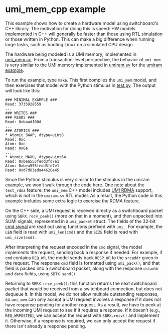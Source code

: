 # umi_mem_cpp example

This example shows how to create a hardware model using switchboard's C++ library.  The motivation for doing this is speed: HW models implemented in C++ will generally be faster than those using RTL simulation or those written in Python.  This can make a big difference when running large tasks, such as booting Linux on a simulated CPU design.

The hardware being modeled is a UMI memory, implemented in [umi_mem.cc](umi_mem.cc).  From a transaction-level perspective, the behavior of `umi_mem` is very similar to the UMI memory implemented in [umiram.sv](../common/verilog/umiram.sv) for the [umiram example](../umiram).

To run the example, type `make`.  This first compiles the `umi_mem` model, and then exercises that model with the Python stimulus in [test.py](test.py).  The output will look like this:

```text
### MINIMAL EXAMPLE ###
Read: 3735928559
...
### WRITES ###
### READS ###
Read: 0xbaadf00d
...
### ATOMICS ###
* Atomic SWAP, dtype=uint8
Read: 0xc
Atom: 0xc
Read: 0x6a
...
* Atomic MAXU, dtype=uint64
Read: 0xbea555fedd3fd7e1
Atom: 0xbea555fedd3fd7e1
Read: 0xd7d83eda44628e45
```

Since the Python stimulus is very similar to the stimulus in the umiram example, we won't walk through the code here.  One note about the `test_rdma` feature: the `umi_mem` C++ model includes [UMI RDMA](https://github.com/zeroasiccorp/umi#345-req_rdma) support, which is not in the `umiram.sv` RTL model.  As a result, the Python code in this example includes some extra logic to exercise the RDMA feature.

On the C++ side, a UMI request is received directly as a switchboard packet using `SBRX.recv_peek()` (more on that in a moment), and then unpacked into SUMI signals, represented in a `umi_packet` struct.  The fields of the 32-bit [cmd signal](https://github.com/zeroasiccorp/umi#323-message-types) are read out using functions prefixed with `umi_`.  For example, the `LEN` field is read with `umi_len(cmd)` and the `SIZE` field is read with `umi_size(cmd)`.

After interpreting the request encoded in the `cmd` signal, the model implements the request, sending back a response if needed.  For example, if `cmd` contains `REQ_WR`, the model sends back `RESP_WR` to the `srcaddr` given in the request.  The response `cmd` field is formatted using `umi_pack()`, and that field is packed into a switchboard packet, along with the response `dstaddr` and `data` fields, using `SBTX.send()`.

Returning to `SBRX.recv_peek()`: this function returns the next switchboard packet that would be received from a switchboard connection, but does not dequeue it.  In this model, we do not allow multiple outstanding responses, so `umi_mem` can only accept a UMI request involves a response if it does not have response pending for another request.  As a result, we have to peek at the incoming UMI request to see if it requires a response.  If it doesn't (e.g., `REQ_WRPOSTED`), we can accept the request with `SBRX.recv()` and implement it.  Otherwise, if a response is required, we can only accept the request if there isn't already a response pending.
